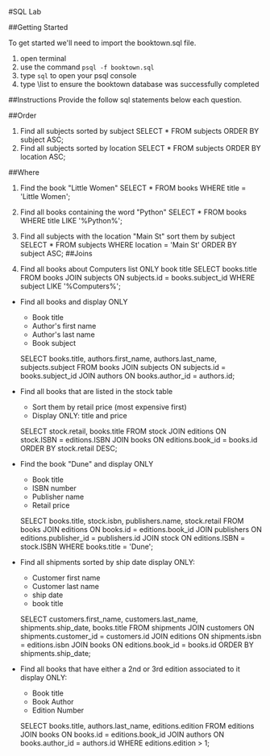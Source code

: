 #SQL Lab


##Getting Started

To get started we'll need to import the booktown.sql file.

1. open terminal
2. use the command `psql -f booktown.sql`
3. type `sql` to open your psql console
4. type \list to ensure the booktown database was successfully completed

##Instructions
Provide the follow sql statements below each question.

##Order
1. Find all subjects sorted by subject
	SELECT * FROM subjects ORDER BY subject ASC;
2. Find all subjects sorted by location
	SELECT * FROM subjects ORDER BY location ASC;

##Where
1. Find the book "Little Women"
	SELECT * FROM books WHERE title = 'Little Women';
2. Find all books containing the word "Python"
	SELECT * FROM books WHERE title LIKE '%Python%';
3. Find all subjects with the location "Main St" sort them by subject
	SELECT * FROM subjects WHERE location = 'Main St' ORDER BY subject ASC;
##Joins

1. Find all books about Computers list ONLY book title
	SELECT books.title FROM books JOIN subjects ON subjects.id = books.subject_id WHERE subject LIKE '%Computers%';

* Find all books and display ONLY
	* Book title
	* Author's first name
	* Author's last name
	* Book subject

	SELECT books.title, authors.first_name, authors.last_name, subjects.subject FROM books JOIN subjects ON subjects.id = books.subject_id JOIN authors ON books.author_id = authors.id;

* Find all books that are listed in the stock table
	* Sort them by retail price (most expensive first)
	* Display ONLY: title and price

	SELECT stock.retail, books.title FROM stock JOIN editions ON stock.ISBN = editions.ISBN JOIN books ON editions.book_id = books.id ORDER BY stock.retail DESC;

* Find the book "Dune" and display ONLY
	* Book title
	* ISBN number
	* Publisher name
	* Retail price

	SELECT books.title, stock.isbn, publishers.name, stock.retail FROM books JOIN editions ON books.id = editions.book_id JOIN publishers ON editions.publisher_id = publishers.id JOIN stock ON editions.ISBN = stock.ISBN WHERE books.title = 'Dune';

* Find all shipments sorted by ship date display ONLY:
	* Customer first name
	* Customer last name
	* ship date
	* book title
	
	SELECT customers.first_name, customers.last_name, shipments.ship_date, books.title FROM shipments JOIN customers ON shipments.customer_id = customers.id JOIN editions ON shipments.isbn = editions.isbn JOIN books ON editions.book_id = books.id ORDER BY shipments.ship_date;

* Find all books that have either a 2nd or 3rd edition associated to it display ONLY:
	* Book title
	* Book Author
	* Edition Number

	SELECT books.title, authors.last_name, editions.edition FROM editions JOIN books ON books.id = editions.book_id JOIN authors ON books.author_id = authors.id WHERE editions.edition > 1;